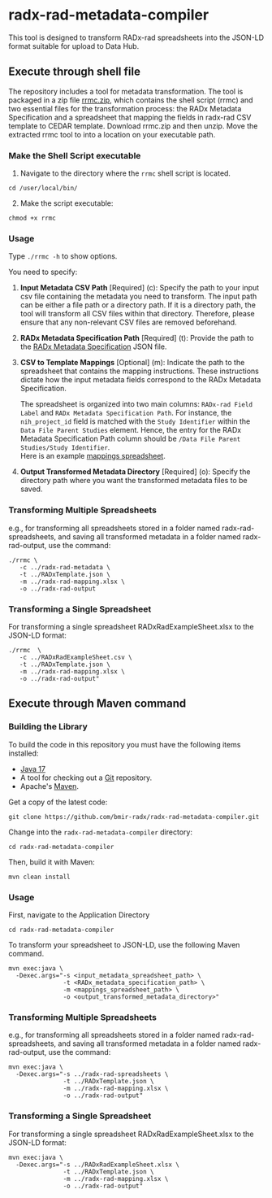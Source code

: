 # radx-rad-metadata-compiler
This tool is designed to transform RADx-rad spreadsheets into the JSON-LD format suitable for upload to Data Hub. 

## Execute through shell file
The repository includes a tool for metadata transformation. The tool is packaged in a zip file [rrmc.zip](https://github.com/bmir-radx/radx-rad-metadata-compiler/releases/download/v1.0.0/rrmc.zip), which contains the shell script (rrmc) and two essential files for the transformation process: the RADx Metadata Specification and a spreadsheet that mapping the fields in radx-rad CSV template to CEDAR template.
Download rrmc.zip and then unzip. Move the extracted rrmc tool to into a location on your executable path.

### Make the Shell Script executable
1. Navigate to the directory where the `rrmc` shell script is located.
```
cd /user/local/bin/
```
2. Make the script executable:
```
chmod +x rrmc
```

### Usage

Type `./rrmc -h` to show options. 

You need to specify:
1. **Input Metadata CSV Path** [Required] (c): Specify the path to your input csv file containing the metadata you need to transform. The input path can be either a file path or a directory path. If it is a directory path, the tool will transform all CSV files within that directory. Therefore, please ensure that any non-relevant CSV files are removed beforehand.

2. **RADx Metadata Specification Path** [Required] (t): Provide the path to the [RADx Metadata Specification](https://cedar.metadatacenter.org/templates/edit/https://repo.metadatacenter.org/templates/c691629c-1183-4425-9a12-26201eab1a10?folderId=https:%2F%2Frepo.metadatacenter.org%2Ffolders%2F5ac6dcb6-7a9b-4a75-a945-60ae43750953) JSON file.

3. **CSV to Template Mappings** [Optional] (m): Indicate the path to the spreadsheet that contains the mapping instructions. These instructions dictate how the input metadata fields correspond to the RADx Metadata Specification.

   The spreadsheet is organized into two main columns: `RADx-rad Field Label` and `RADx Metadata Specification Path`. For instance, the `nih_project_id` field is matched with the `Study Identifier` within the `Data File Parent Studies` element. Hence, the entry for the RADx Metadata Specification Path column should be `/Data File Parent Studies/Study Identifier`.  
   Here is an example [mappings spreadsheet](https://docs.google.com/spreadsheets/d/1R2PkJCNFtg8zm-V2iXK56u5WNoo3_hFz/edit#gid=951510363).

4. **Output Transformed Metadata Directory** [Required] (o): Specify the directory path where you want the transformed metadata files to be saved.

### Transforming Multiple Spreadsheets
e.g., for transforming all spreadsheets stored in a folder named radx-rad-spreadsheets, and saving all transformed metadata in a folder named radx-rad-output, use the command:

```
./rrmc \
   -c ../radx-rad-metadata \
   -t ../RADxTemplate.json \
   -m ../radx-rad-mapping.xlsx \
   -o ../radx-rad-output
```
### Transforming a Single Spreadsheet
For transforming a single spreadsheet RADxRadExampleSheet.xlsx to the JSON-LD format:

```
./rrmc  \
   -c ../RADxRadExampleSheet.csv \
   -t ../RADxTemplate.json \
   -m ../radx-rad-mapping.xlsx \
   -o ../radx-rad-output"
```

## Execute through Maven command

### Building the Library
To build the code in this repository you must have the following items installed:

+ [Java 17](http://www.oracle.com/technetwork/java/javase/downloads/index.html)
+ A tool for checking out a [Git](http://git-scm.com/) repository.
+ Apache's [Maven](http://maven.apache.org/index.html).

Get a copy of the latest code:

    git clone https://github.com/bmir-radx/radx-rad-metadata-compiler.git

Change into the `radx-rad-metadata-compiler` directory:

    cd radx-rad-metadata-compiler

Then, build it with Maven:

    mvn clean install

### Usage
First, navigate to the Application Directory

    cd radx-rad-metadata-compiler

To transform your spreadsheet to JSON-LD, use the following Maven command. 
```
mvn exec:java \
  -Dexec.args="-s <input_metadata_spreadsheet_path> \
               -t <RADx_metadata_specification_path> \
               -m <mappings_spreadsheet_path> \
               -o <output_transformed_metadata_directory>"
```

### Transforming Multiple Spreadsheets
e.g., for transforming all spreadsheets stored in a folder named radx-rad-spreadsheets, and saving all transformed metadata in a folder named radx-rad-output, use the command:

```
mvn exec:java \
  -Dexec.args="-s ../radx-rad-spreadsheets \
               -t ../RADxTemplate.json \
               -m ../radx-rad-mapping.xlsx \
               -o ../radx-rad-output"
```
### Transforming a Single Spreadsheet
For transforming a single spreadsheet RADxRadExampleSheet.xlsx to the JSON-LD format:

```
mvn exec:java \
  -Dexec.args="-s ../RADxRadExampleSheet.xlsx \
               -t ../RADxTemplate.json \
               -m ../radx-rad-mapping.xlsx \
               -o ../radx-rad-output"
```
